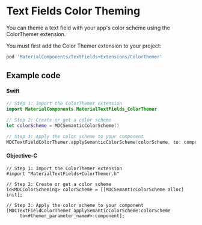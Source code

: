 <!--docs:
title: "Color Theming"
layout: detail
section: components
excerpt: "How to theme Text Fields using the Material Design color system."
iconId: text_field
path: /catalog/tabs/color-theming/
-->

# Text Fields Color Theming

You can theme a text field with your app's color scheme using the ColorThemer extension.

You must first add the Color Themer extension to your project:

``` bash
pod 'MaterialComponents/TextFields+Extensions/ColorThemer'
```

## Example code

<!--<div class="material-code-render" markdown="1">-->
#### Swift
``` swift
// Step 1: Import the ColorThemer extension
import MaterialComponents.MaterialTextFields_ColorThemer

// Step 2: Create or get a color scheme
let colorScheme = MDCSemanticColorScheme()

// Step 3: Apply the color scheme to your component
MDCTextFieldColorThemer.applySemanticColorScheme(colorScheme, to: component)
```

#### Objective-C

``` objc
// Step 1: Import the ColorThemer extension
#import "MaterialTextFields+ColorThemer.h"

// Step 2: Create or get a color scheme
id<MDCColorScheming> colorScheme = [[MDCSemanticColorScheme alloc] init];

// Step 3: Apply the color scheme to your component
[MDCTextFieldColorThemer applySemanticColorScheme:colorScheme
     to<#themer_parameter_name#>:component];
```
<!--</div>-->
